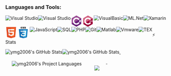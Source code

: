 ### Languages and Tools:
<a href="https://visualstudio.microsoft.com/" target="_blank"><img align="left" alt="Visual Studio" height="36px" src="https://visualstudio.microsoft.com/wp-content/uploads/2019/06/BrandVisualStudioWin2019-3.svg" /></a>
<a href="https://dotnet.microsoft.com/en-us/" target="_blank"><img align="left" alt="Visual Studio" height="36px" src="https://upload.wikimedia.org/wikipedia/commons/thumb/a/a3/.NET_Logo.svg/456px-.NET_Logo.svg.png" /></a>
<a href="https://docs.microsoft.com/en-us/dotnet/csharp/" target="_blank"><img align="left" alt="C#" height="36px" src="https://raw.githubusercontent.com/devicons/devicon/master/icons/csharp/csharp-original.svg" /></a>
<a href="https://en.wikipedia.org/wiki/C%2B%2B" target="_blank"><img align="left" alt="C++" height="36px" src="https://raw.githubusercontent.com/devicons/devicon/master/icons/cplusplus/cplusplus-original.svg" /></a>
<a href="https://en.wikipedia.org/wiki/Visual_Basic_(classic)" target="_blank"><img align="left" alt="VisualBasic" height="36px" src="https://upload.wikimedia.org/wikipedia/commons/thumb/4/40/VB.NET_Logo.svg/512px-VB.NET_Logo.svg.png" /></a>
<a href="https://dotnet.microsoft.com/en-us/apps/machinelearning-ai/ml-dotnet" target="_blank"><img align="left" alt="ML.Net" height="36px" src="https://upload.wikimedia.org/wikipedia/commons/thumb/0/02/Mldotnet.svg/512px-Mldotnet.svg.png" /></a>
<a href="https://dotnet.microsoft.com/en-us/apps/xamarin" target="_blank"><img align="left" alt="Xamarin" height="36px" src="https://raw.githubusercontent.com/detain/svg-logos/780f25886640cef088af994181646db2f6b1a3f8/svg/xamarin.svg" /></a>
<a href="https://www.w3schools.com/html/" target="_blank"><img align="left" alt="HTML5" height="36px" src="https://raw.githubusercontent.com/devicons/devicon/master/icons/html5/html5-original.svg" /></a>
<a href="https://www.w3schools.com/css/" target="_blank"><img align="left" alt="Css3" height="36px" src="https://raw.githubusercontent.com/devicons/devicon/master/icons/css3/css3-original-wordmark.svg" alt="css3" width="40" height="40"/></a>
<a href="https://www.w3schools.com/js/" target="_blank"><img align="left" alt="JavaScript" height="36px" src="https://upload.wikimedia.org/wikipedia/commons/3/3b/Javascript_Logo.png" /></a>
<a href="https://www.w3schools.com/sql/" target="_blank"><img align="left" alt="SQL" height="36px" src="https://upload.wikimedia.org/wikipedia/commons/8/87/Sql_data_base_with_logo.png" /></a>
<a href="https://www.w3schools.com/php/" target="_blank"><img align="left" alt="PHP" height="36px" src="https://upload.wikimedia.org/wikipedia/commons/thumb/2/27/PHP-logo.svg/711px-PHP-logo.svg.png" /></a>
<a href="https://git-scm.com/" target="_blank"><img align="left" alt="Git" height="36px" src="https://upload.wikimedia.org/wikipedia/commons/thumb/0/03/Git_format.png/672px-Git_format.png" /></a>
<a href="https://www.mathworks.com/products/matlab.html" target="_blank"><img align="left" alt="Matlab" height="36px" src="https://upload.wikimedia.org/wikipedia/commons/thumb/2/21/Matlab_Logo.png/667px-Matlab_Logo.png" /></a>
<a href="https://en.wikipedia.org/wiki/VMware_Workstation" target="_blank"><img align="left" alt="Vmware" height="36px" src="https://upload.wikimedia.org/wikipedia/commons/thumb/5/5a/Vmware_workstation_16_icon.svg/600px-Vmware_workstation_16_icon.svg.png" /></a>
<a href="https://en.wikipedia.org/wiki/TeX" target="_blank"><img align="left" alt="TEX" height="36px" src="https://upload.wikimedia.org/wikipedia/commons/4/44/Nuvola_mimetypes_tex.png" /></a>
\
\
\
:zap: Stats
<a href="https://#gh-dark-mode-only"><p><img align="left" alt="ymg2006's GitHub Stats" src="https://github-readme-stats.vercel.app/api?username=ymg2006&show_icons=true&count_private=true&theme=aura_dark" alt="ymg2006's GitHub Stats" /></p></a>
<a href="https://#gh-light-mode-only"><p><img align="left" alt="ymg2006's GitHub Stats" src="https://github-readme-stats.vercel.app/api?username=ymg2006&show_icons=true&hide_border=true&count_private=true" /></p></a>
<a href="https://#gh-dark-mode-only"><p>&nbsp;<img align="left" style="padding:20px" src="https://github-readme-stats.vercel.app/api/top-langs/?username=ymg2006&layout=compact&theme=aura_dark" alt="ymg2006's Project Languages" /></p></a>
<a href="https://#gh-light-mode-only"><p>&nbsp;<img align="left" style="padding:20px" src="https://github-readme-stats.vercel.app/api/top-langs/?username=ymg2006&layout=compact"/></p></a>
<!--
---
### Profile
- 👯 I’m looking to collaborate on ...
- 🤔 I’m looking for help with ...
- 💬 Ask me about ...
- 📫 How to reach me: ...
- 😄 Pronouns: ...
- ⚡ Fun fact: ...
---
-->
